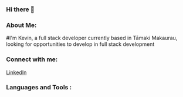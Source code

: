 ### Hi there 👋 

### About Me: 
#I'm Kevin, a full stack developer currently based in Tāmaki Makaurau, looking for opportunities to develop in full stack development 

### Connect with me: 
[LinkedIn](https://www.linkedin.com/in/kevintsy/)

### Languages and Tools :



<!--
**ktay074/ktay074** is a ✨ _special_ ✨ repository because its `README.md` (this file) appears on your GitHub profile.

Here are some ideas to get you started:

- 🔭 I’m currently working on ...
- 🌱 I’m currently learning ...
- 👯 I’m looking to collaborate on ...
- 🤔 I’m looking for help with ...
- 💬 Ask me about ...
- 📫 How to reach me: ...
- 😄 Pronouns: ...
- ⚡ Fun fact: ...
-->
